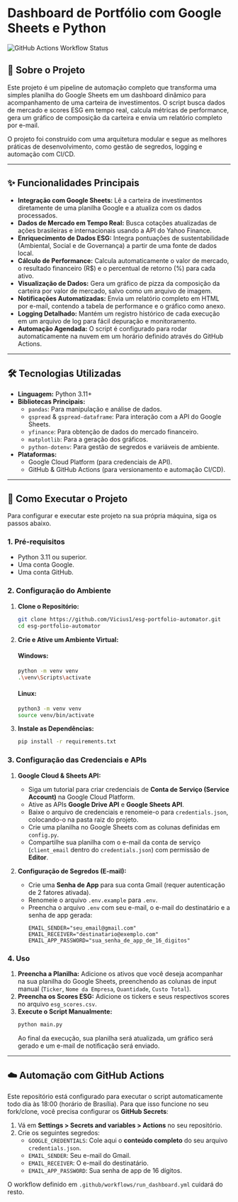 # Dashboard de Portfólio com Google Sheets e Python

![GitHub Actions Workflow Status](https://github.com/Vicius1/esg-portfolio-automator/actions/workflows/run_dashboard.yml/badge.svg)

## 📖 Sobre o Projeto

Este projeto é um pipeline de automação completo que transforma uma simples planilha do Google Sheets em um dashboard dinâmico para acompanhamento de uma carteira de investimentos. O script busca dados de mercado e scores ESG em tempo real, calcula métricas de performance, gera um gráfico de composição da carteira e envia um relatório completo por e-mail.

O projeto foi construído com uma arquitetura modular e segue as melhores práticas de desenvolvimento, como gestão de segredos, logging e automação com CI/CD.

---

## ✨ Funcionalidades Principais

- **Integração com Google Sheets:** Lê a carteira de investimentos diretamente de uma planilha Google e a atualiza com os dados processados.
- **Dados de Mercado em Tempo Real:** Busca cotações atualizadas de ações brasileiras e internacionais usando a API do Yahoo Finance.
- **Enriquecimento de Dados ESG:** Integra pontuações de sustentabilidade (Ambiental, Social e de Governança) a partir de uma fonte de dados local.
- **Cálculo de Performance:** Calcula automaticamente o valor de mercado, o resultado financeiro (R$) e o percentual de retorno (%) para cada ativo.
- **Visualização de Dados:** Gera um gráfico de pizza da composição da carteira por valor de mercado, salvo como um arquivo de imagem.
- **Notificações Automatizadas:** Envia um relatório completo em HTML por e-mail, contendo a tabela de performance e o gráfico como anexo.
- **Logging Detalhado:** Mantém um registro histórico de cada execução em um arquivo de log para fácil depuração e monitoramento.
- **Automação Agendada:** O script é configurado para rodar automaticamente na nuvem em um horário definido através do GitHub Actions.

---

## 🛠️ Tecnologias Utilizadas

- **Linguagem:** Python 3.11+
- **Bibliotecas Principais:**
  - `pandas`: Para manipulação e análise de dados.
  - `gspread` & `gspread-dataframe`: Para interação com a API do Google Sheets.
  - `yfinance`: Para obtenção de dados do mercado financeiro.
  - `matplotlib`: Para a geração dos gráficos.
  - `python-dotenv`: Para gestão de segredos e variáveis de ambiente.
- **Plataformas:**
  - Google Cloud Platform (para credenciais de API).
  - GitHub & GitHub Actions (para versionamento e automação CI/CD).

---

## 🚀 Como Executar o Projeto

Para configurar e executar este projeto na sua própria máquina, siga os passos abaixo.

### 1. Pré-requisitos

- Python 3.11 ou superior.
- Uma conta Google.
- Uma conta GitHub.

### 2. Configuração do Ambiente

1.  **Clone o Repositório:**
    ```bash
    git clone https://github.com/Vicius1/esg-portfolio-automator.git
    cd esg-portfolio-automator
    ```

2.  **Crie e Ative um Ambiente Virtual:**

    #### Windows:
    ```bash
    python -m venv venv
    .\venv\Scripts\activate
    ```

    #### Linux:
    ```bash
    python3 -m venv venv
    source venv/bin/activate
    ```
    
4.  **Instale as Dependências:**
    ```bash
    pip install -r requirements.txt
    ```

### 3. Configuração das Credenciais e APIs

1.  **Google Cloud & Sheets API:**
    - Siga um tutorial para criar credenciais de **Conta de Serviço (Service Account)** na Google Cloud Platform.
    - Ative as APIs **Google Drive API** e **Google Sheets API**.
    - Baixe o arquivo de credenciais e renomeie-o para `credentials.json`, colocando-o na pasta raiz do projeto.
    - Crie uma planilha no Google Sheets com as colunas definidas em `config.py`.
    - Compartilhe sua planilha com o e-mail da conta de serviço (`client_email` dentro do `credentials.json`) com permissão de **Editor**.

2.  **Configuração de Segredos (E-mail):**
    - Crie uma **Senha de App** para sua conta Gmail (requer autenticação de 2 fatores ativada).
    - Renomeie o arquivo `.env.example` para `.env`.
    - Preencha o arquivo `.env` com seu e-mail, o e-mail do destinatário e a senha de app gerada:
      ```
      EMAIL_SENDER="seu_email@gmail.com"
      EMAIL_RECEIVER="destinatario@exemplo.com"
      EMAIL_APP_PASSWORD="sua_senha_de_app_de_16_digitos"
      ```

### 4. Uso

1.  **Preencha a Planilha:** Adicione os ativos que você deseja acompanhar na sua planilha do Google Sheets, preenchendo as colunas de input manual (`Ticker`, `Nome da Empresa`, `Quantidade`, `Custo Total`).
2.  **Preencha os Scores ESG:** Adicione os tickers e seus respectivos scores no arquivo `esg_scores.csv`.
3.  **Execute o Script Manualmente:**
    ```bash
    python main.py
    ```
    Ao final da execução, sua planilha será atualizada, um gráfico será gerado e um e-mail de notificação será enviado.

---

## ☁️ Automação com GitHub Actions

Este repositório está configurado para executar o script automaticamente todo dia às 18:00 (horário de Brasília). Para que isso funcione no seu fork/clone, você precisa configurar os **GitHub Secrets**:

1.  Vá em **Settings > Secrets and variables > Actions** no seu repositório.
2.  Crie os seguintes segredos:
    - `GOOGLE_CREDENTIALS`: Cole aqui o **conteúdo completo** do seu arquivo `credentials.json`.
    - `EMAIL_SENDER`: Seu e-mail do Gmail.
    - `EMAIL_RECEIVER`: O e-mail do destinatário.
    - `EMAIL_APP_PASSWORD`: Sua senha de app de 16 dígitos.

O workflow definido em `.github/workflows/run_dashboard.yml` cuidará do resto.
